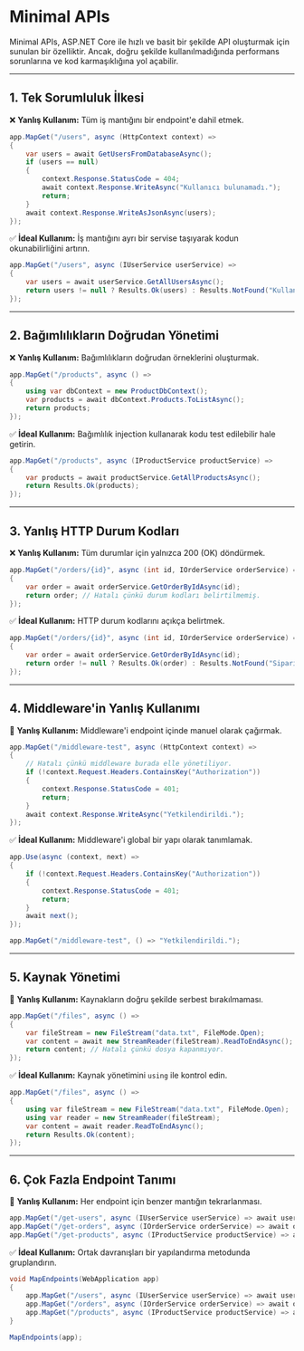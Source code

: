 # Minimal APIs

Minimal APIs, ASP.NET Core ile hızlı ve basit bir şekilde API oluşturmak için sunulan bir özelliktir. Ancak, doğru şekilde kullanılmadığında performans sorunlarına ve kod karmaşıklığına yol açabilir.

---

## 1. Tek Sorumluluk İlkesi

❌ **Yanlış Kullanım:** Tüm iş mantığını bir endpoint'e dahil etmek.

```csharp
app.MapGet("/users", async (HttpContext context) =>
{
    var users = await GetUsersFromDatabaseAsync();
    if (users == null)
    {
        context.Response.StatusCode = 404;
        await context.Response.WriteAsync("Kullanıcı bulunamadı.");
        return;
    }
    await context.Response.WriteAsJsonAsync(users);
});
```

✅ **İdeal Kullanım:** İş mantığını ayrı bir servise taşıyarak kodun okunabilirliğini artırın.

```csharp
app.MapGet("/users", async (IUserService userService) =>
{
    var users = await userService.GetAllUsersAsync();
    return users != null ? Results.Ok(users) : Results.NotFound("Kullanıcı bulunamadı.");
});
```

---

## 2. Bağımlılıkların Doğrudan Yönetimi

❌ **Yanlış Kullanım:** Bağımlılıkların doğrudan örneklerini oluşturmak.

```csharp
app.MapGet("/products", async () =>
{
    using var dbContext = new ProductDbContext();
    var products = await dbContext.Products.ToListAsync();
    return products;
});
```

✅ **İdeal Kullanım:** Bağımlılık injection kullanarak kodu test edilebilir hale getirin.

```csharp
app.MapGet("/products", async (IProductService productService) =>
{
    var products = await productService.GetAllProductsAsync();
    return Results.Ok(products);
});
```

---

## 3. Yanlış HTTP Durum Kodları

❌ **Yanlış Kullanım:** Tüm durumlar için yalnızca 200 (OK) döndürmek.

```csharp
app.MapGet("/orders/{id}", async (int id, IOrderService orderService) =>
{
    var order = await orderService.GetOrderByIdAsync(id);
    return order; // Hatalı çünkü durum kodları belirtilmemiş.
});
```

✅ **İdeal Kullanım:** HTTP durum kodlarını açıkça belirtmek.

```csharp
app.MapGet("/orders/{id}", async (int id, IOrderService orderService) =>
{
    var order = await orderService.GetOrderByIdAsync(id);
    return order != null ? Results.Ok(order) : Results.NotFound("Sipariş bulunamadı.");
});
```

---

## 4. Middleware'in Yanlış Kullanımı

🔴 **Yanlış Kullanım:** Middleware'i endpoint içinde manuel olarak çağırmak.

```csharp
app.MapGet("/middleware-test", async (HttpContext context) =>
{
    // Hatalı çünkü middleware burada elle yönetiliyor.
    if (!context.Request.Headers.ContainsKey("Authorization"))
    {
        context.Response.StatusCode = 401;
        return;
    }
    await context.Response.WriteAsync("Yetkilendirildi.");
});
```

✅ **İdeal Kullanım:** Middleware'i global bir yapı olarak tanımlamak.

```csharp
app.Use(async (context, next) =>
{
    if (!context.Request.Headers.ContainsKey("Authorization"))
    {
        context.Response.StatusCode = 401;
        return;
    }
    await next();
});

app.MapGet("/middleware-test", () => "Yetkilendirildi.");
```

---

## 5. Kaynak Yönetimi

🔴 **Yanlış Kullanım:** Kaynakların doğru şekilde serbest bırakılmaması.

```csharp
app.MapGet("/files", async () =>
{
    var fileStream = new FileStream("data.txt", FileMode.Open);
    var content = await new StreamReader(fileStream).ReadToEndAsync();
    return content; // Hatalı çünkü dosya kapanmıyor.
});
```

✅ **İdeal Kullanım:** Kaynak yönetimini `using` ile kontrol edin.

```csharp
app.MapGet("/files", async () =>
{
    using var fileStream = new FileStream("data.txt", FileMode.Open);
    using var reader = new StreamReader(fileStream);
    var content = await reader.ReadToEndAsync();
    return Results.Ok(content);
});
```

---

## 6. Çok Fazla Endpoint Tanımı

🔴 **Yanlış Kullanım:** Her endpoint için benzer mantığın tekrarlanması.

```csharp
app.MapGet("/get-users", async (IUserService userService) => await userService.GetAllUsersAsync());
app.MapGet("/get-orders", async (IOrderService orderService) => await orderService.GetAllOrdersAsync());
app.MapGet("/get-products", async (IProductService productService) => await productService.GetAllProductsAsync());
```

✅ **İdeal Kullanım:** Ortak davranışları bir yapılandırma metodunda gruplandırın.

```csharp
void MapEndpoints(WebApplication app)
{
    app.MapGet("/users", async (IUserService userService) => await userService.GetAllUsersAsync());
    app.MapGet("/orders", async (IOrderService orderService) => await orderService.GetAllOrdersAsync());
    app.MapGet("/products", async (IProductService productService) => await productService.GetAllProductsAsync());
}

MapEndpoints(app);
```